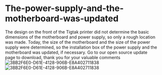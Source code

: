 # The-power-supply-and-the-motherboard-was-updated
The design on the front of the Tigtak printer did not determine the basic dimensions of the motherboard and power supply, so only a rough location was made. Today, the size of the motherboard and the size of the power supply were determined, so the installation box of the power supply and the motherboard was updated, if necessary. Go to our open source update page to download, thank you for your valuable comments
![3BB2F6E0-D61E-4128-906B-E8A402711838](https://user-images.githubusercontent.com/95471784/158333540-4060b914-b08b-4f13-84b0-3573a6186931.png)
![3BB2F6E0-D61E-4128-906B-E8A402711838](https://user-images.githubusercontent.com/95471784/158333537-41575002-3d5b-4b0e-ae89-400f9b972a28.png)
